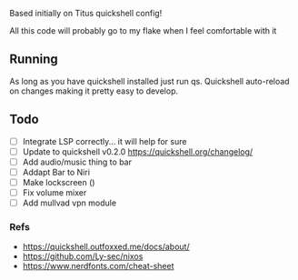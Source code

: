 Based initially on Titus quickshell config!

All this code will probably go to my flake when I feel comfortable with it

## Running
As long as you have quickshell installed just run qs. Quickshell auto-reload on changes making it pretty easy to develop.

## Todo
- [ ] Integrate LSP correctly... it will help for sure
- [ ] Update to quickshell v0.2.0 https://quickshell.org/changelog/
- [ ] Add audio/music thing to bar
- [ ] Addapt Bar to Niri
- [ ] Make lockscreen ()
- [ ] Fix volume mixer
- [ ] Add mullvad vpn module

### Refs
- https://quickshell.outfoxxed.me/docs/about/
- https://github.com/Ly-sec/nixos
- https://www.nerdfonts.com/cheat-sheet
